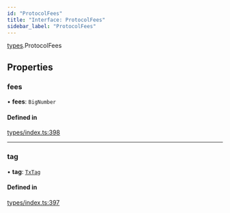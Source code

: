 ```yaml
---
id: "ProtocolFees"
title: "Interface: ProtocolFees"
sidebar_label: "ProtocolFees"
---
```


[types](../../../modules/Types/Types.md).ProtocolFees

## Properties

### fees

• **fees**: `BigNumber`

#### Defined in

[types/index.ts:398](https://github.com/PolymeshAssociation/polymesh-sdk/blob/daafaa68f/src/types/index.ts#L398)

___

### tag

• **tag**: [`TxTag`](../../../modules/Generated/Types/Types.md#txtag)

#### Defined in

[types/index.ts:397](https://github.com/PolymeshAssociation/polymesh-sdk/blob/daafaa68f/src/types/index.ts#L397)
